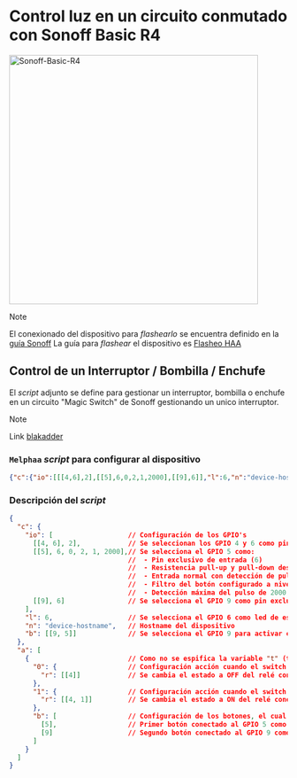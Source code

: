 # Control luz en un circuito conmutado con Sonoff Basic R4

<img src="https://templates.blakadder.com/assets/device_images/sonoff_BASICR4.webp" alt="Sonoff-Basic-R4" width="450"/>

> [!NOTE]
> El conexionado del dispositivo para _flashearlo_ se encuentra definido en la [guía Sonoff](../docs/sonoff_pinout.md)
> La guía para _flashear_ el dispositivo es [Flasheo HAA](../docs/flash_haa.md)

## Control de un Interruptor / Bombilla / Enchufe

El _script_ adjunto se define para gestionar un interruptor, bombilla o enchufe en un circuito "Magic Switch" de Sonoff gestionando un unico interruptor.

> [!NOTE]
> Link [blakadder](https://templates.blakadder.com/sonoff_BASICR4.html)

### `Melphaa` _script_ para configurar al dispositivo

```json
{"c":{"io":[[[4,6],2],[[5],6,0,2,1,2000],[[9],6]],"l":6,"n":"device-hostname","b":[[9,5]]},"a":[{"0":{"r":[[4]]},"1":{"r":[[4,1]]},"b":[[5],[9]]}]}
```

### Descripción del _script_

```json
{
  "c": {
    "io": [                   // Configuración de los GPIO's
      [[4, 6], 2],            // Se seleccionan los GPIO 4 y 6 como pines de salida
      [[5], 6, 0, 2, 1, 2000],// Se selecciona el GPIO 5 como:
                              //  - Pin exclusivo de entrada (6)
                              //  - Resistencia pull-up y pull-down deshabilitadas  (0)
                              //  - Entrada normal con detección de pulsos (2)
                              //  - Filtro del botón configurado a nivel "soft" para el sistema anti rebote tras activar/desactivar el interruptor/conmutador
                              //  - Detección máxima del pulso de 2000 ms
      [[9], 6]                // Se selecciona el GPIO 9 como pin exclusivo de entrada con entrada binaria para interruptor/conmutador
    ],
    "l": 6,                   // Se selecciona el GPIO 6 como led de estado del dispositivo
    "n": "device-hostname",   // Hostname del dispositivo
    "b": [[9, 5]]             // Se selecciona el GPIO 9 para activar el modo setup tras mantener pulsado el botón 8 segundos (opción 5)
  },
  "a": [
    {                         // Como no se espifica la variable "t" (tipo de servicio), se configura como un accesorio del tipo switch (valor por defecto)
      "0": {                  // Configuración acción cuando el switch de Homekit está a OFF
        "r": [[4]]            // Se cambia el estado a OFF del relé conectado a la GPIO 4 hasta que vuelva a activarse
      },
      "1": {                  // Configuración acción cuando el switch de Homekit está a ON
        "r": [[4, 1]]         // Se cambia el estado a ON del relé conectado a la GPIO 4 hasta que vuelva a activarse
      },
      "b": [                  // Configuración de los botones, el cual debe ser una array
        [5],                  // Primer botón conectado al GPIO 5 como "pulsación simple" (valor por defecto al no estar especificado)
        [9]                   // Segundo botón conectado al GPIO 9 como "pulsación simple" (valor por defecto al no estar especificado)
      ]
    }
  ]
}
```
